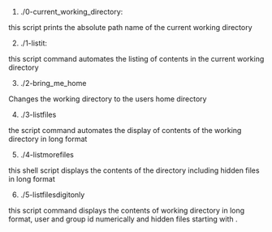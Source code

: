 1) ./0-current_working_directory:

this script prints the absolute path name of the current working directory

2) ./1-listit: 

this script command automates the listing of contents in the current working directory

3) ./2-bring_me_home

Changes the working directory to the users home directory

4) ./3-listfiles

the script command automates the display of contents of the working directory in long format

5) ./4-listmorefiles

this shell script displays the contents of the directory including hidden files in long format 

6) ./5-listfilesdigitonly

this script command displays the contents of working directory in long format,  user and group id numerically and hidden files starting with . 
